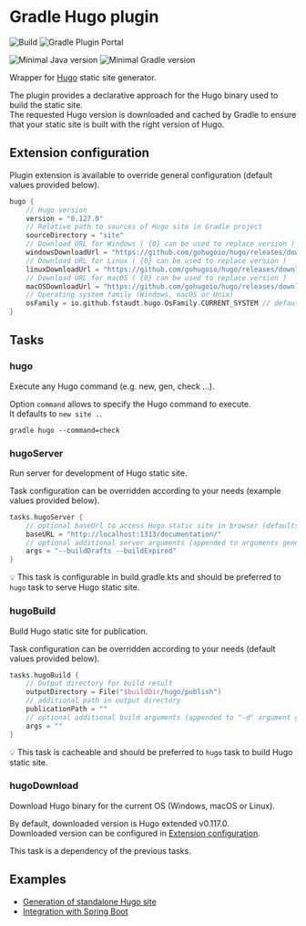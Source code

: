 # Gradle Hugo plugin

![Build](https://github.com/fstaudt/gradle-hugo-plugin/workflows/Build/badge.svg)
![Gradle Plugin Portal](https://img.shields.io/gradle-plugin-portal/v/io.github.fstaudt.hugo)

![Minimal Java version](https://img.shields.io/badge/Minimal_Java_version-17-blue)
![Minimal Gradle version](https://img.shields.io/badge/Minimal_Gradle_version-7.6.4-blue)

Wrapper for [Hugo](https://gohugo.io) static site generator.

The plugin provides a declarative approach for the Hugo binary used to build the static site.\
The requested Hugo version is downloaded and cached by Gradle to ensure that your static site is built with the right version of Hugo.

## Extension configuration

Plugin extension is available to override general configuration (default values provided below).

```kotlin
hugo {
    // Hugo version
    version = "0.127.0"
    // Relative path to sources of Hugo site in Gradle project
    sourceDirectory = "site"
    // Download URL for Windows ( {0} can be used to replace version )
    windowsDownloadUrl = "https://github.com/gohugoio/hugo/releases/download/v{0}/hugo_extended_{0}_windows-amd64.zip"
    // Download URL for Linux ( {0} can be used to replace version )
    linuxDownloadUrl = "https://github.com/gohugoio/hugo/releases/download/v{0}/hugo_extended_{0}_linux-amd64.tar.gz"
    // Download URL for macOS ( {0} can be used to replace version )
    macOSDownloadUrl = "https://github.com/gohugoio/hugo/releases/download/v{0}/hugo_extended_{0}_darwin-universal.tar.gz"
    // Operating system family (Windows, macOS or Unix)
    osFamily = io.github.fstaudt.hugo.OsFamily.CURRENT_SYSTEM // default value derived from system property "os.name"
}
```

## Tasks

### hugo

Execute any Hugo command (e.g. new, gen, check ...).

Option `command` allows to specify the Hugo command to execute.\
It defaults to `new site .`.

```shell
gradle hugo --command=check
```

### hugoServer

Run server for development of Hugo static site.

Task configuration can be overridden according to your needs (example values provided below).

```kotlin
tasks.hugoServer {
    // optional baseUrl to access Hugo static site in browser (defaults to baseUrl configured in config.toml)
    baseURL = "http://localhost:1313/documentation/"
    // optional additional server arguments (appended to arguments generated from baseUrl)
    args = "--buildDrafts --buildExpired"
}
```

:bulb: This task is configurable in build.gradle.kts and should be preferred to `hugo` task to serve Hugo static site.

### hugoBuild

Build Hugo static site for publication.

Task configuration can be overridden according to your needs (default values provided below).

```kotlin
tasks.hugoBuild {
    // Output directory for build result
    outputDirectory = File("$buildDir/hugo/publish")
    // additional path in output directory
    publicationPath = ""
    // optional additional build arguments (appended to "-d" argument generated from previous properties) 
    args = ""
}
```

:bulb: This task is cacheable and should be preferred to `hugo` task to build Hugo static site.

### hugoDownload

Download Hugo binary for the current OS (Windows, macOS or Linux).

By default, downloaded version is Hugo extended v0.117.0.\
Downloaded version can be configured in [Extension configuration](#extension-configuration).

This task is a dependency of the previous tasks.

## Examples

- [Generation of standalone Hugo site](https://github.com/fstaudt/gradle-hugo-plugin-examples)
- [Integration with Spring Boot](https://github.com/fstaudt/gradle-hugo-plugin-examples)
